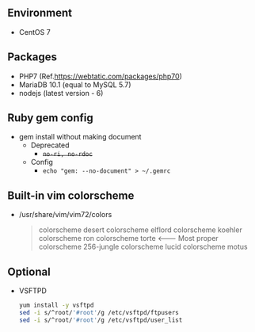 ## Environment
  * CentOS 7

## Packages
  * PHP7 (Ref.https://webtatic.com/packages/php70)
  * MariaDB 10.1 (equal to MySQL 5.7)
  * nodejs (latest version - 6)

## Ruby gem config
* gem install without making document
  * Deprecated
    * ~~`no-ri, no-rdoc`~~
  * Config
    * `echo "gem: --no-document" > ~/.gemrc`

## Built-in vim colorscheme
* /usr/share/vim/vim72/colors

  > colorscheme desert
  > colorscheme elflord
  > colorscheme koehler
  > colorscheme ron
  > colorscheme torte <--- Most proper
  > colorscheme 256-jungle
  > colorscheme lucid
  > colorscheme motus

## Optional
  * VSFTPD

    ```bash
    yum install -y vsftpd
    sed -i s/^root/'#root'/g /etc/vsftpd/ftpusers
    sed -i s/^root/'#root'/g /etc/vsftpd/user_list
    ```

